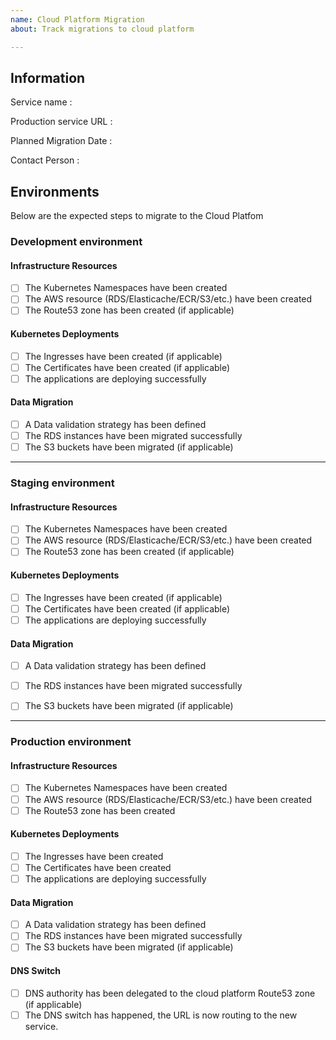 ```yaml
---
name: Cloud Platform Migration
about: Track migrations to cloud platform

---
```


## Information
Service name : <!--- Full name and abbreviation (if any) -->

Production service URL : <!--- *.service.gov.uk -->

Planned Migration Date : <!--- Leave blank if no date has been decided-->  

Contact Person : <!-- email address -->



## Environments
Below are the expected steps to migrate to the Cloud Platfom

### **Development environment**
#### Infrastructure Resources

- [ ] The Kubernetes Namespaces have been created
- [ ] The AWS resource (RDS/Elasticache/ECR/S3/etc.) have been created
- [ ] The Route53 zone has been created (if applicable)

#### Kubernetes Deployments

- [ ] The Ingresses have been created (if applicable)
- [ ] The Certificates have been created (if applicable)
- [ ] The applications are deploying successfully

#### Data Migration

- [ ] A Data validation strategy has been defined
- [ ] The RDS instances have been migrated successfully
- [ ] The S3 buckets have been migrated (if applicable)

---
### **Staging environment**
#### Infrastructure Resources

- [ ] The Kubernetes Namespaces have been created
- [ ] The AWS resource (RDS/Elasticache/ECR/S3/etc.) have been created
- [ ] The Route53 zone has been created (if applicable)

#### Kubernetes Deployments

- [ ] The Ingresses have been created (if applicable)
- [ ] The Certificates have been created (if applicable)
- [ ] The applications are deploying successfully

#### Data Migration

- [ ] A Data validation strategy has been defined
- [ ] The RDS instances have been migrated successfully
- [ ] The S3 buckets have been migrated (if applicable)  



---
### **Production environment**
#### Infrastructure Resources

- [ ] The Kubernetes Namespaces have been created
- [ ] The AWS resource (RDS/Elasticache/ECR/S3/etc.) have been created
- [ ] The Route53 zone has been created

#### Kubernetes Deployments

- [ ] The Ingresses have been created
- [ ] The Certificates have been created
- [ ] The applications are deploying successfully

#### Data Migration

- [ ] A Data validation strategy has been defined
- [ ] The RDS instances have been migrated successfully
- [ ] The S3 buckets have been migrated (if applicable)

#### DNS Switch

- [ ] DNS authority has been delegated to the cloud platform Route53 zone (if applicable)
- [ ] The DNS switch has happened, the URL is now routing to the new service.
